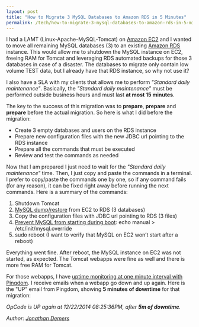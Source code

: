 ```yaml
---
layout: post
title: "How to Migrate 3 MySQL Databases to Amazon RDS in 5 Minutes"
permalink: /tech/how-to-migrate-3-mysql-databases-to-amazon-rds-in-5-minutes/
---
```


I had a LAMT (Linux-Apache-MySQL-Tomcat) on [Amazon EC2](https://aws.amazon.com/ec2/) and I wanted to move all remaining MySQL databases (3) to an existing [Amazon RDS](https://aws.amazon.com/rds/) instance. This would allow me to shutdown the MySQL instance on EC2, freeing RAM for Tomcat and leveraging RDS automated backups for those 3 databases in case of a disaster. The databases to migrate only contain low volume TEST data, but I already have that RDS instance, so why not use it?

I also have a SLA with my clients that allows me to perform *"Standard daily maintenance"*. Basically, the *"Standard daily maintenance"* must be performed outside business hours and must last **at most 15 minutes**.

The key to the success of this migration was to **prepare**, **prepare** and **prepare** before the actual migration. So here is what I did before the migration:

- Create 3 empty databases and users on the RDS instance
- Prepare new configuration files with the new JDBC url pointing to the RDS instance
- Prepare all the commands that must be executed
- Review and test the commands as needed

Now that I am prepared I just need to wait for the *"Standard daily maintenance"* time. Then, I just copy and paste the commands in a terminal. I prefer to copy/paste the commands one by one, so if any command fails (for any reason), it can be fixed right away before running the next commands. Here is a summary of the commands:

1. Shutdown Tomcat
1. [MySQL dump/restore](https://www.thegeekstuff.com/2008/09/backup-and-restore-mysql-database-using-mysqldump/) from EC2 to RDS (3 databases)
1. Copy the configuration files with JDBC url pointing to RDS (3 files)
1. [Prevent MySQL from starting during boot](https://askubuntu.com/questions/40072/how-to-stop-apache2-mysql-from-starting-automatically-as-computer-starts): echo manual > /etc/init/mysql.override
1. sudo reboot (I want to verify that MySQL on EC2 won’t start after a reboot)

Everything went fine. After reboot, the MySQL instance on EC2 was not started, as expected. The Tomcat webapps were fine as well and there is more free RAM for Tomcat.

For those webapps, I have [uptime monitoring at one minute interval with Pingdom](https://www.pingdom.com/). I receive emails when a webapp go down and up again. Here is the "UP" email from Pingdom, showing **5 minutes of downtime** for that migration:

*OpCode is UP again at 12/22/2014 08:25:36PM, after **5m of downtime**.*

*Author: [Jonathan Demers](https://www.linkedin.com/in/jonathan-demers-ing "Jonathan Demers")*